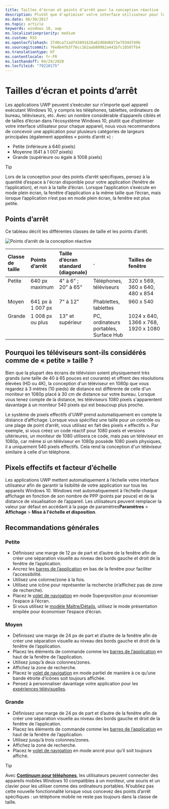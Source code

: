 ```yaml
---
title: Tailles d’écran et points d’arrêt pour la conception réactive
description: Plutôt que d'optimiser votre interface utilisateur pour les nombreux appareils de l’écosystème Windows 10, nous vous recommandons de concevoir une application pour plusieurs catégories de largeurs principales appelées « points d’arrêt ».
ms.date: 08/30/2017
ms.topic: article
keywords: windows 10, uwp
ms.localizationpriority: medium
ms.custom: RS5
ms.openlocfilehash: 37d0ca71adf43891628a02d60d6873e7934d749b
ms.sourcegitcommit: 76e8b4fb3f76cc162aab80982a441bfc18507fb4
ms.translationtype: HT
ms.contentlocale: fr-FR
ms.lasthandoff: 04/29/2020
ms.locfileid: "79210175"
---
```

#  <a name="screen-sizes-and-breakpoints"></a>Tailles d’écran et points d’arrêt

Les applications UWP peuvent s’exécuter sur n’importe quel appareil exécutant Windows 10, y compris les téléphones, tablettes, ordinateurs de bureau, téléviseurs, etc. Avec un nombre considérable d’appareils ciblés et de tailles d’écran dans l’écosystème Windows 10, plutôt que d’optimiser votre interface utilisateur pour chaque appareil, nous vous recommandons de concevoir une application pour plusieurs catégories de largeurs principales (également appelées « points d’arrêt ») : 
- Petite (inférieure à 640 pixels)
- Moyenne (641 à 1 007 pixels)
- Grande (supérieure ou égale à 1008 pixels)

> [!TIP]
> Lors de la conception pour des points d’arrêt spécifiques, pensez à la quantité d’espace à l'écran disponible pour votre application (fenêtre de l’application), et non à la taille d’écran. Lorsque l’application s’exécute en mode plein écran, la fenêtre d’application a la même taille que l’écran, mais lorsque l’application n’est pas en mode plein écran, la fenêtre est plus petite.

## <a name="breakpoints"></a>Points d’arrêt
Ce tableau décrit les différentes classes de taille et les points d’arrêt.

![Points d’arrêt de la conception réactive](images/breakpoints/size-classes.svg)

<table>
<thead>
<tr class="header">
<th align="left">Classe de taille</th>
<th align="left">Points d’arrêt</th>
<th align="left">Taille d’écran standard (diagonale)</th>
<th align="left">.</th>
<th align="left">Tailles de fenêtre</th>
</tr>
</thead>
<tbody>
<tr class="even">
<td style="vertical-align:top;">Petite</td>
<td style="vertical-align:top;">640 px maximum</td>
<td style="vertical-align:top;">4&quot; à 6&quot; ; 20&quot; à 65&quot;</td>
<td style="vertical-align:top;">Téléphones, téléviseurs</td>
<td style="vertical-align:top;">320 x 569, 360 x 640, 480 x 854</td>
</tr>
<tr class="odd">
<td style="vertical-align:top;">Moyen</td>
<td style="vertical-align:top;">641 px à 1 007 px</td>
<td style="vertical-align:top;">7&quot; à 12&quot;</td>
<td style="vertical-align:top;">Phablettes, tablettes</td>
<td style="vertical-align:top;">960 x 540</td>
</tr>
<tr class="even">
<td style="vertical-align:top;">Grande</td>
<td style="vertical-align:top;">1 008 px ou plus</td>
<td style="vertical-align:top;">13&quot; et supérieur</td>
<td style="vertical-align:top;">PC, ordinateurs portables, Surface Hub</td>
<td style="vertical-align:top;">1024 x 640, 1366 x 768, 1920 x 1080</td>
</tr>
</tbody>
</table>

## <a name="why-are-tvs-considered-small"></a>Pourquoi les téléviseurs sont-ils considérés comme de « petite » taille ? 

Bien que la plupart des écrans de télévision soient physiquement très grands (une taille de 40 à 65 pouces est courante) et offrent des résolutions élevées (HD ou 4K), la conception d'un téléviseur en 1080p que vous regardez à 3 mètres (10 pieds) de distance est différente de celle d'un moniteur en 1080p placé à 30 cm de distance sur votre bureau. Lorsque vous tenez compte de la distance, les téléviseurs 1080 pixels s'apparentent davantage à un moniteur 540 pixels qui est beaucoup plus proche.

Le système de pixels effectifs d'UWP prend automatiquement en compte la distance d’affichage. Lorsque vous spécifiez une taille pour un contrôle ou une plage de point d’arrêt, vous utilisez en fait des pixels « effectifs ». Par exemple, si vous créez un code réactif pour 1080 pixels et versions ultérieures, un moniteur de 1080 utilisera ce code, mais pas un téléviseur en 1080p, car même si un téléviseur en 1080p possède 1080 pixels physiques, il a uniquement 540 pixels effectifs. Cela rend la conception d'un téléviseur similaire à celle d'un téléphone.

## <a name="effective-pixels-and-scale-factor"></a>Pixels effectifs et facteur d’échelle

Les applications UWP mettent automatiquement à l’échelle votre interface utilisateur afin de garantir la lisibilité de votre application sur tous les appareils Windows 10. Windows met automatiquement à l’échelle chaque affichage en fonction de son nombre de PPP (points par pouce) et de la distance de visualisation de l’appareil. Les utilisateurs peuvent remplacer la valeur par défaut en accédant à la page de paramètres**Paramètres** > **Affichage** > **Mise à l'échelle et disposition**. 


## <a name="general-recommendations"></a>Recommandations générales

### <a name="small"></a>Petite
- Définissez une marge de 12 px de part et d’autre de la fenêtre afin de créer une séparation visuelle au niveau des bords gauche et droit de la fenêtre de l’application.
- Ancrez les [barres de l’application](../controls-and-patterns/app-bars.md) en bas de la fenêtre pour faciliter l’accessibilité.
- Utilisez une colonne/zone à la fois.
- Utilisez une icône pour représenter la recherche (n’affichez pas de zone de recherche).
- Placez le [volet de navigation](../controls-and-patterns/navigationview.md) en mode Superposition pour économiser l’espace à l’écran.
- Si vous utilisez le [modèle Maître/Détails](../controls-and-patterns/master-details.md), utilisez le mode présentation empilée pour économiser l’espace d’écran.

### <a name="medium"></a>Moyen
- Définissez une marge de 24 px de part et d’autre de la fenêtre afin de créer une séparation visuelle au niveau des bords gauche et droit de la fenêtre de l’application.
- Placez les éléments de commande comme les [barres de l’application](../controls-and-patterns/app-bars.md) en haut de la fenêtre de l’application.
- Utilisez jusqu’à deux colonnes/zones.
- Affichez la zone de recherche.
- Placez le [volet de navigation](../controls-and-patterns/navigationview.md) en mode partiel de manière à ce qu’une bande étroite d’icônes soit toujours affichée.
- Pensez à personnaliser davantage votre application pour les [expériences télévisuelles](https://docs.microsoft.com/windows/uwp/design/devices/designing-for-tv?redirectedfrom=MSDN).

### <a name="large"></a>Grande
- Définissez une marge de 24 px de part et d’autre de la fenêtre afin de créer une séparation visuelle au niveau des bords gauche et droit de la fenêtre de l’application.
- Placez les éléments de commande comme les [barres de l’application](../controls-and-patterns/app-bars.md) en haut de la fenêtre de l’application.
- Utilisez jusqu’à trois colonnes/zones.
- Affichez la zone de recherche.
- Placez le [volet de navigation](../controls-and-patterns/navigationview.md) en mode ancré pour qu’il soit toujours affiché.

>[!TIP] 
> Avec [**Continuum pour téléphones**](https://docs.microsoft.com/windows-hardware/design/device-experiences/continuum-phone?redirectedfrom=MSDN), les utilisateurs peuvent connecter des appareils mobiles Windows 10 compatibles à un moniteur, une souris et un clavier pour les utiliser comme des ordinateurs portables. N’oubliez pas cette nouvelle fonctionnalité lorsque vous concevez des points d’arrêt spécifiques : un téléphone mobile ne reste pas toujours dans la classe de taille.


